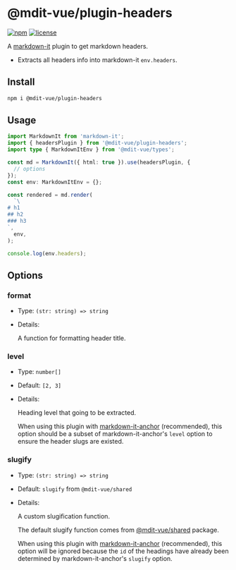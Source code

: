 # @mdit-vue/plugin-headers

[![npm](https://badgen.net/npm/v/@mdit-vue/plugin-headers)](https://www.npmjs.com/package/@mdit-vue/plugin-headers)
[![license](https://badgen.net/github/license/mdit-vue/mdit-vue)](https://github.com/mdit-vue/mdit-vue/blob/main/LICENSE)

A [markdown-it](https://github.com/markdown-it/markdown-it) plugin to get markdown headers.

- Extracts all headers info into markdown-it `env.headers`.

## Install

```sh
npm i @mdit-vue/plugin-headers
```

## Usage

```ts
import MarkdownIt from 'markdown-it';
import { headersPlugin } from '@mdit-vue/plugin-headers';
import type { MarkdownItEnv } from '@mdit-vue/types';

const md = MarkdownIt({ html: true }).use(headersPlugin, {
  // options
});
const env: MarkdownItEnv = {};

const rendered = md.render(
  `\
# h1
## h2
### h3
`,
  env,
);

console.log(env.headers);
```

## Options

### format

- Type: `(str: string) => string`

- Details:

  A function for formatting header title.

### level

- Type: `number[]`

- Default: `[2, 3]`

- Details:

  Heading level that going to be extracted.

  When using this plugin with [markdown-it-anchor](https://github.com/valeriangalliat/markdown-it-anchor) (recommended), this option should be a subset of markdown-it-anchor's `level` option to ensure the header slugs are existed.

### slugify

- Type: `(str: string) => string`

- Default: `slugify` from `@mdit-vue/shared`

- Details:

  A custom slugification function.

  The default slugify function comes from [@mdit-vue/shared](https://github.com/mdit-vue/mdit-vue/tree/main/packages/shared) package.

  When using this plugin with [markdown-it-anchor](https://github.com/valeriangalliat/markdown-it-anchor) (recommended), this option will be ignored because the `id` of the headings have already been determined by markdown-it-anchor's `slugify` option.
